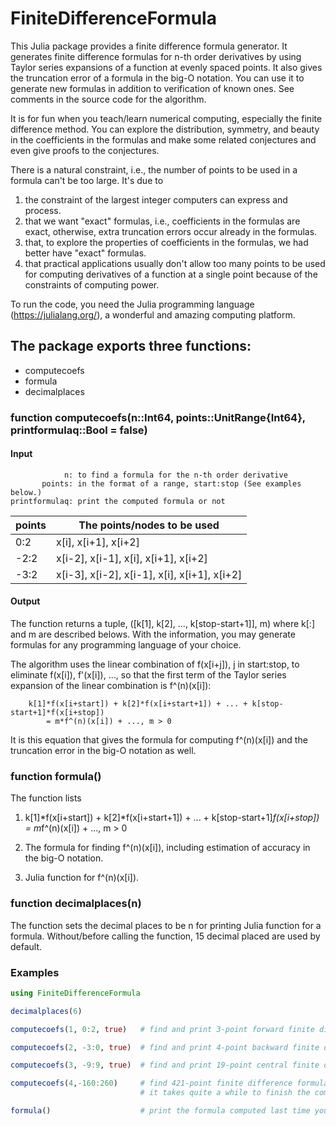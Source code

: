 # FiniteDifferenceFormula

This Julia package provides a finite difference formula generator. It generates
finite difference formulas for n-th order derivatives by using Taylor series expansions
of a function at evenly spaced points. It also gives the truncation error of a formula
in the big-O notation. You can use it to generate new formulas in addition to
verification of known ones. See comments in the source code for the algorithm.

It is for fun when you teach/learn numerical computing, especially the finite difference
method. You can explore the distribution, symmetry, and beauty in the coefficients in the
formulas and make some related conjectures and even give proofs to the conjectures.

There is a natural constraint, i.e., the number of points to be used in a formula can't
be too large. It's due to

1. the constraint of the largest integer computers can express and process.
1. that we want "exact" formulas, i.e., coefficients in the formulas are exact, otherwise,
   extra truncation errors occur already in the formulas.
1. that, to explore the properties of coefficients in the formulas, we had better have
   "exact" formulas.
1. that practical applications usually don't allow too many points to be used for
   computing derivatives of a function at a single point because of the constraints of
   computing power.

To run the code, you need the Julia programming language (https://julialang.org/), a
wonderful and amazing computing platform.

## The package exports three functions:

- computecoefs
- formula
- decimalplaces

### function computecoefs(n::Int64, points::UnitRange{Int64}, printformulaq::Bool = false)

#### Input

```
            n: to find a formula for the n-th order derivative
       points: in the format of a range, start:stop (See examples below.)
printformulaq: print the computed formula or not
```

|   points   |   The points/nodes to be used                  |
|   -------- | ---------------------------------------------- |
|    0:2     |   x[i], x[i+1], x[i+2]                         |
|   -2:2     |   x[i-2], x[i-1], x[i], x[i+1], x[i+2]         |
|   -3:2     |   x[i-3], x[i-2], x[i-1], x[i], x[i+1], x[i+2] |

#### Output

The function returns a tuple, ([k[1], k[2], ..., k[stop-start+1]], m) where k[:] and m
are described belows. With the information, you may generate formulas for any
programming language of your choice.

The algorithm uses the linear combination of f(x[i+j]), j in start:stop, to eliminate
f(x[i]), f'(x[i]), ..., so that the first term of the Taylor series expansion of the
linear combination is f^(n)(x[i]):

```
    k[1]*f(x[i+start]) + k[2]*f(x[i+start+1]) + ... + k[stop-start+1]*f(x[i+stop])
        = m*f^(n)(x[i]) + ..., m > 0
```

It is this equation that gives the formula for computing f^(n)(x[i]) and the truncation
error in the big-O notation as well.

### function formula()

The function lists

1. k[1]*f(x[i+start]) + k[2]*f(x[i+start+1]) + ... + k[stop-start+1]*f(x[i+stop])
       = m*f^(n)(x[i]) + ..., m > 0

1. The formula for finding f^(n)(x[i]), including estimation of accuracy in the big-O
   notation.

1. Julia function for f^(n)(x[i]).

### function decimalplaces(n)

The function sets the decimal places to be n for printing Julia function for a formula.
Without/before calling the function, 15 decimal placed are used by default.

### Examples

```Julia
using FiniteDifferenceFormula

decimalplaces(6)

computecoefs(1, 0:2, true)   # find and print 3-point forward finite difference formula for f'(x[i])

computecoefs(2, -3:0, true)  # find and print 4-point backward finite difference formula for f''(x[i])

computecoefs(3, -9:9, true)  # find and print 19-point central finite difference formula for f'''(x[i])

computecoefs(4,-160:260)     # find 421-point finite difference formula for f''''(x[i]) ---- for fun
                             # it takes quite a while to finish the computation

formula()                    # print the formula computed last time you called computecoefs(...)
```